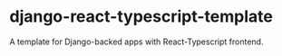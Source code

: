 # django-react-typescript-template
A template for Django-backed apps with React-Typescript frontend.
